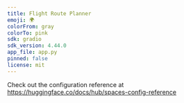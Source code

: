 ```yaml
---
title: Flight Route Planner
emoji: 🌍
colorFrom: gray
colorTo: pink
sdk: gradio
sdk_version: 4.44.0
app_file: app.py
pinned: false
license: mit
---
```


Check out the configuration reference at https://huggingface.co/docs/hub/spaces-config-reference